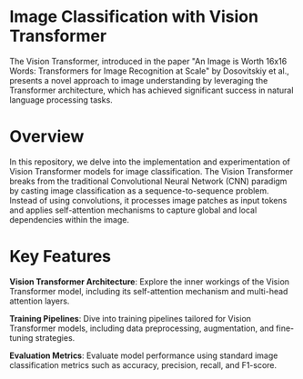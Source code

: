 # Image Classification with Vision Transformer
The Vision Transformer, introduced in the paper "An Image is Worth 16x16 Words: Transformers for Image Recognition at Scale" by Dosovitskiy et al., presents a novel approach to image understanding by leveraging the Transformer architecture, which has achieved significant success in natural language processing tasks.

# Overview
In this repository, we delve into the implementation and experimentation of Vision Transformer models for image classification. The Vision Transformer breaks from the traditional Convolutional Neural Network (CNN) paradigm by casting image classification as a sequence-to-sequence problem. Instead of using convolutions, it processes image patches as input tokens and applies self-attention mechanisms to capture global and local dependencies within the image.

# Key Features
**Vision Transformer Architecture**: Explore the inner workings of the Vision Transformer model, including its self-attention mechanism and multi-head attention layers.

**Training Pipelines**: Dive into training pipelines tailored for Vision Transformer models, including data preprocessing, augmentation, and fine-tuning strategies.

**Evaluation Metrics**: Evaluate model performance using standard image classification metrics such as accuracy, precision, recall, and F1-score.
